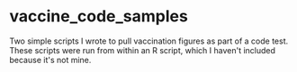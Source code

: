 # vaccine_code_samples

Two simple scripts I wrote to pull vaccination figures as part of a code test. These scripts were run from within an R script, which I haven't included because it's not mine.
